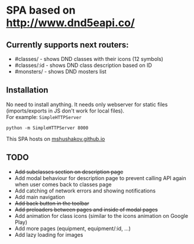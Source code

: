 SPA based on http://www.dnd5eapi.co/
=======

Currently supports next routers:
--------

*	#classes/ - shows DND classes with their icons (12 symbols)
*	#classes/:id - shows DND class description based on ID
*	#monsters/ - shows DND mosters list

Installation
--------

No need to install anything. It needs only webserver for static files (imports/exports in JS don't work for local files).  
For example: `SimpleHTTPServer`

```
python -m SimpleHTTPServer 8000
``` 

This SPA hosts on [mshushakov.github.io](http://mshushakov.github.io)


TODO
--------

*	~~Add subclasses section on description page~~
*	Add modal behaviour for description page to prevent calling API again when user comes back to classes page
*	Add catching of network errors and showing notifications
*	Add main navigation 
*	~~Add back button in the toolbar~~
*	~~Add preloaders between pages and inside of modal pages~~
*	Add animation for class icons (similar to the icons animation on Google Play)
*	Add more pages (equipment, equipment/:id, ...)
*	Add lazy loading for images
